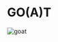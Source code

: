 # GO(A)T

![goat](https://cloud.githubusercontent.com/assets/1244992/15036618/163703f8-12d5-11e6-8840-46f4a165ddd9.gif)
